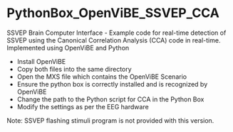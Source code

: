 # PythonBox_OpenViBE_SSVEP_CCA
SSVEP Brain Computer Interface - Example code for real-time detection of SSVEP using the Canonical Correlation Analysis (CCA) code in real-time. Implemented using OpenViBE and Python
- Install OpenViBE
- Copy both files into the same directory
- Open the MXS file which contains the OpenViBE Scenario
- Ensure the python box is correctly installed and is recognized by OpenViBE
- Change the path to the Python script for CCA in the Python Box 
- Modify the settings as per the EEG hardware

Note: SSVEP flashing stimuli program is not provided with this version.
